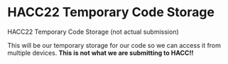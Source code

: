 # HACC22 Temporary Code Storage
HACC22 Temporary Code Storage (not actual submission) 

This will be our temporary storage for our code so we can access it from multiple devices. **This is not what we are submitting to HACC!!**

